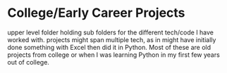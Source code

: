 # College/Early Career Projects
upper level folder holding sub folders for the different tech/code I have worked with. 
projects might span multiple tech, as in might have initially done something with Excel then did it in Python.
Most of these are old projects from college or when I was learning Python in my first few years out of college. 
